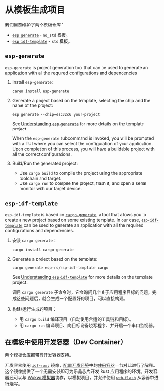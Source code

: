 # 从模板生成项目

我们目前维护了两个模板仓库：
- [`esp-generate`][esp-generate] - `no_std` 模板。
- [`esp-idf-template`][esp-idf-template] - `std` 模板。


## `esp-generate`

`esp-generate` is project generation tool that can be used to generate an application with all the required configurations and dependencies

1. Install `esp-generate`:
    ```shell
    cargo install esp-generate
    ```
2. Generate a project based on the template, selecting the chip and the name of the project:
    ```shell
    esp-generate --chip=esp32c6 your-project
    ```
    See [Understanding `esp-generate`][understanding-esp-generate] for more details on the template project.

    When the `esp-generate` subcommand is invoked, you will be prompted with a TUI where you can select the configuration of your application. Upon completion of this process, you will have a buildable project with all the correct configurations.

3. Build/Run the generated project:
   - Use `cargo build` to compile the project using the appropriate toolchain and target.
   - Use `cargo run` to compile the project, flash it, and open a serial monitor with our target device.

[esp-generate]: https://github.com/esp-rs/esp-generate
[understanding-esp-generate]: ./esp-generate.md

## `esp-idf-template`

`esp-idf-template` is based on [`cargo-generate`][cargo-generate], a tool that allows you to create a new project based on some existing template. In our case, [`esp-idf-template`][esp-idf-template] can be used to generate an application with all the required configurations and dependencies.

1. 安装 `cargo generate`：
    ```shell
    cargo install cargo-generate
    ```
2. Generate a project based on the template:
    ```shell
    cargo generate esp-rs/esp-idf-template cargo
    ```
    See [Understanding `esp-idf-template`][understanding-esp-idf-template] for more details on the template project.

    调用 `cargo generate` 子命令时，它会询问几个关于应用程序目标的问题。完成这些问题后，就会生成一个配置好的项目，可以直接构建。

3. 构建/运行生成的项目：
   - 用 `cargo build` 编译项目（自动使用合适的工具链和目标）。
   - 用 `cargo run` 编译项目、向目标设备烧写程序、并开启一个串口监视器。

[cargo-generate]: https://github.com/cargo-generate/cargo-generate
[esp-idf-template]: https://github.com/esp-rs/esp-idf-template
[understanding-esp-idf-template]: ./esp-idf-template.md

## 在模板中使用开发容器（Dev Container）

两个模板仓库都带有开发容器支持。

开发容器使用 [`idf-rust`][idf-rust] 镜像，[配置开发环境][setting-env]中的[使用容器][using-container]一节对此进行了解释。这个镜像提供了一个无需安装即可为乐鑫芯片开发 Rust 应用程序的环境。开发容器还可以与 [Wokwi 模拟器][wokwi]协作，以模拟项目，并允许使用 [`web-flash`][web-flash] 从容器中进行烧写。

[idf-rust]: https://hub.docker.com/r/espressif/idf-rust/tags
[using-container]: ../../installation/using-containers.md
[wokwi]: https://wokwi.com/
[web-flash]: https://github.com/bjoernQ/esp-web-flash-server
[setting-env]: ../../installation/index.md
